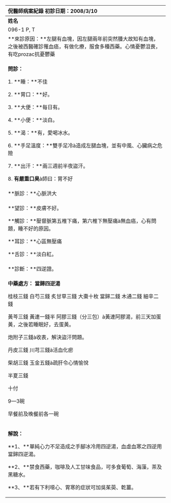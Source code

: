 ﻿|**倪醫師病案紀錄**     初診日期：2008/3/10|
| :- |
|**姓名**|**姓別**|**出生年**|**來診日期**|
|096-1 P, T|男|56歳|2008/3/10|
|**來診原因：**左腿有血塊，因左腿兩年前突然腫大故知有血塊，之後被西醫確診罹血癌，有做化療，服食多種西藥。心情憂鬱沮喪，有吃prozac抗憂鬱藥|
|<p>**問診：**</p><p>1. **睡：**不佳</p><p>2. **胃口：**好。</p><p>3. **大便：**每日有。</p><p>4. **小便：**淡白。</p><p>5. **渴：**有，愛喝冰水。</p><p>6. **手足溫度：**雙手足冷à造成左腿血塊，並有中風、心臟病之危險</p><p>7. **出汗：**兩三週前半夜盜汗。</p><p>8. **有嚴重口臭**à師曰：胃不好</p>|
|**脈診：**心脈洪大|
|<p>**望診：**皮膚不好。</p><p>**觸診：**壓督脈第五椎下痛，第六椎下無壓痛à無血癌，心有問題，睡不好的原因。</p><p>**耳診：**心區無壓痛</p><p>**舌診：**淡白紅。</p>|
|**診斷：**四逆證。|
|<p>**中藥處方： 當歸四逆湯**</p><p>桂枝三錢 白芍三錢 炙甘草三錢 大棗十枚  當歸二錢 木通二錢 細辛二錢 </p><p>黃芩三錢 黃連一錢半 阿膠三錢（分三包）à黃連阿膠湯，前三天加蛋黃，之後若睡眠好，去蛋黃。</p><p>炮附子三錢à收表，解決盜汗問題。</p><p>丹皮三錢 川芎三錢à活血化瘀</p><p>柴胡三錢 玉金五錢à疏肝令心情愉悅</p><p>半夏三錢</p><p>十付</p><p>9—3碗</p><p>早餐前及晚餐前各一碗</p>|
|<p>**解說：**</p><p>**1、**單純心力不足造成之手腳冰冷用四逆湯，血虛血寒之四逆用當歸四逆湯。</p><p>**2、**禁食西藥，咖啡及人工甘味食品，可多食葡萄、海藻，茶及黑糖水。</p><p>**3、**若有下利噁心、胃寒的症狀可加吳茱萸、亁薑。</p>|





